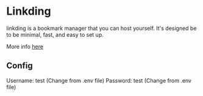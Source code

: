 # Linkding

linkding is a bookmark manager that you can host yourself. It's designed be to be minimal, fast, and easy to set up.

More info [here](https://github.com/sissbruecker/linkding)

## Config

Username: test (Change from .env file)
Password: test (Change from .env file)
